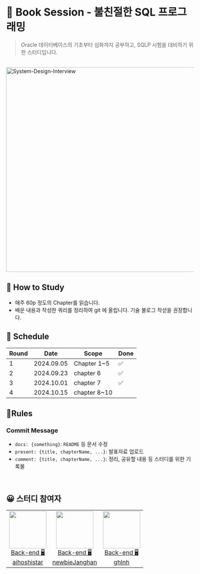 # 📖 Book Session - 불친절한 SQL 프로그래밍

> Oracle 데이터베이스의 기초부터 심화까지 공부하고, SQLP 시험을 대비하기 위한 스터디입니다.

<br>
<img src="./.assets/Unkind-SQL-Programming.png" alt="System-Design-Interview" width="550">
</br>

## 🙌 How to Study

- 매주 60p 정도의 Chapter를 읽습니다.
- 배운 내용과 작성한 쿼리를 정리하여 git 에 올립니다. 기술 불로그 작섣을 권장합니다.

## 📆 Schedule

| Round | Date       | Scope        | Done |
|-------|------------|--------------|------|
| 1     | 2024.09.05 | Chapter 1~5  | ✅    |
| 2     | 2024.09.23 | chapter 6    | ✅    |
| 3     | 2024.10.01 | chapter 7    | ✅    |
| 4     | 2024.10.15 | chapter 8~10 |      |

## 🚦Rules

### Commit Message

- `docs: {something}`: `README` 등 문서 수정
- `present: {title, chapterName, ...}`: 발표자료 업로드
- `comment: {title, chapterName, ...}`: 정리, 공유할 내용 등 스터디를 위한 기록물

<br>

## 😀 스터디 참여자

<table>

<tr>
  <td align=center>
  <a href="https://github.com/aihoshistar">
  <img src="https://avatars.githubusercontent.com/u/45850400?v=4" width="100px"  />
  <br/>
  Back-end 🖥
  <br/>
  aihoshistar
  </a>
  </td>

  <td align=center>
  <a href="https://github.com/newbieJanghan">
  <img src="https://avatars.githubusercontent.com/u/102276240?v=4" width="100px"  />
  <br/>
  Back-end 🖥
  <br/>
  newbieJanghan
  </a>
  </td>

  <td align=center>
  <a href="https://github.com/ghlnh">
  <img src="https://avatars.githubusercontent.com/u/110441894?v=4" width="100px"  />
  <br/>
  Back-end 🖥
  <br/>
  ghlnh
  </a>
  </td>
</tr>


</table>

</br>

